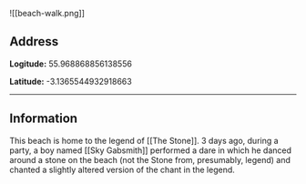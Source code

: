 ![[beach-walk.png]]

## Address
**Logitude:** 55.968868856138556

**Latitude:** -3.1365544932918663

----
## Information
This beach is home to the legend of [[The Stone]]. 3 days ago, during a party, a boy named [[Sky Gabsmith]] performed a dare in which he danced around a stone on the beach (not the Stone from, presumably, legend) and chanted a slightly altered version of the chant in the legend.